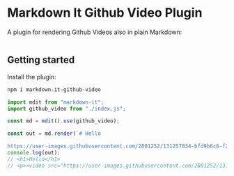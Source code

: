 # Markdown It Github Video Plugin

A plugin for rendering Github Videos also in plain Markdown:

```js
```

## Getting started

Install the plugin:

```bash
npm i markdown-it-github-video
```

```js
import mdit from "markdown-it";
import github_video from "./index.js";

const md = mdit().use(github_video);

const out = md.render(`# Hello

https://user-images.githubusercontent.com/2801252/131257834-bfd9b6c6-f22e-46f2-9d06-8c14ac7f2708.mp4`);
console.log(out);
// <h1>Hello</h1>
// <p><video src="https://user-images.githubusercontent.com/2801252/131257834-bfd9b6c6-f22e-46f2-9d06-8c14ac7f2708.mp4" controls></video></p>
```
